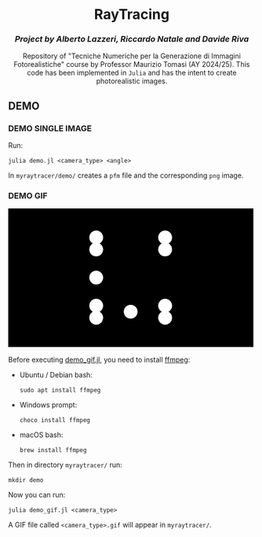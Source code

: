 <div align="center">

# RayTracing

### *Project by Alberto Lazzeri, Riccardo Natale and Davide Riva*

Repository of "Tecniche Numeriche per la Generazione di Immagini Fotorealistiche" course by Professor Maurizio Tomasi (AY 2024/25). This code has been implemented in `Julia` and has the intent to create photorealistic images.

</div>

## DEMO
### DEMO SINGLE IMAGE
Run:
```shell
julia demo.jl <camera_type> <angle>
```
In `myraytracer/demo/` creates a `pfm` file and the corresponding `png` image.

### DEMO GIF
<img src="orthogonal.gif" alt="Orthogonal" width="500">


Before executing [demo_gif.jl](./demo_gif.jl), you need to install [ffmpeg](https://ffmpeg.org/):
- Ubuntu / Debian bash:
    ```shell 
    sudo apt install ffmpeg
    ```
- Windows prompt:
    ```shell
    choco install ffmpeg
    ```
- macOS bash:
    ```shell
    brew install ffmpeg
    ```

Then in directory `myraytracer/` run:
```shell
mkdir demo
```

Now you can run:
```shell
julia demo_gif.jl <camera_type>
```
A GIF file called `<camera_type>.gif` will appear in `myraytracer/`.
